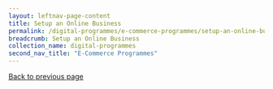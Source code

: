 ```yaml
---
layout: leftnav-page-content
title: Setup an Online Business
permalink: /digital-programmes/e-commerce-programmes/setup-an-online-business
breadcrumb: Setup an Online Business
collection_name: digital-programmes
second_nav_title: "E-Commerce Programmes"
---
```

<a href="#" onclick="history.go(-1)">Back to previous page</a>
